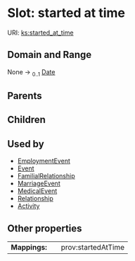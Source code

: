 
# Slot: started at time




URI: [ks:started_at_time](https://w3id.org/linkml/tests/kitchen_sink/started_at_time)


## Domain and Range

None &#8594;  <sub>0..1</sub> [Date](Date.md)

## Parents


## Children


## Used by

 * [EmploymentEvent](EmploymentEvent.md)
 * [Event](Event.md)
 * [FamilialRelationship](FamilialRelationship.md)
 * [MarriageEvent](MarriageEvent.md)
 * [MedicalEvent](MedicalEvent.md)
 * [Relationship](Relationship.md)
 * [Activity](Activity.md)

## Other properties

|  |  |  |
| --- | --- | --- |
| **Mappings:** | | prov:startedAtTime |

